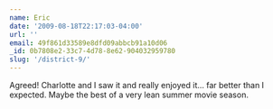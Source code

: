 ```yaml
---
name: Eric
date: '2009-08-18T22:17:03-04:00'
url: ''
email: 49f861d33589e8dfd09abbcb91a10d06
_id: 0b7808e2-33c7-4d78-8e62-904032959780
slug: '/district-9/'
---
```


Agreed! Charlotte and I saw it and really enjoyed it... far better than I
expected. Maybe the best of a very lean summer movie season.
